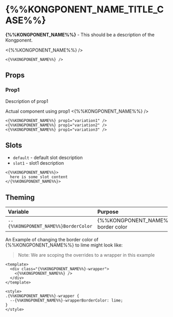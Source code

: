 # {%%KONGPONENT_NAME_TITLE_CASE%%}

**{%%KONGPONENT_NAME%%}** - This should be a description of the Kongponent.

<{%%KONGPONENT_NAME%%} />

```vue
<{%%KONGPONENT_NAME%%} />
```

## Props

### Prop1

Description of prop1

Actual component using prop1
<{%%KONGPONENT_NAME%%} />

```vue
<{%%KONGPONENT_NAME%%} prop1="variation1" />
<{%%KONGPONENT_NAME%%} prop1="variation2" />
<{%%KONGPONENT_NAME%%} prop1="variation3" />
```

## Slots

- `default` - default slot description
- `slot1` - slot1 description

```vue
<{%%KONGPONENT_NAME%%}>
  here is some slot content
</{%%KONGPONENT_NAME%%}>
```

## Theming

| Variable | Purpose
|:-------- |:-------
| `--{%%KONGPONENT_NAME%%}BorderColor`| {%%KONGPONENT_NAME%%} border color

An Example of changing the border color of {%%KONGPONENT_NAME%%} to lime might look
like:

> Note: We are scoping the overrides to a wrapper in this example

<template>
  <div class="{%%KONGPONENT_NAME%%}-wrapper">
    <{%%KONGPONENT_NAME%%} />
  </div>
</template>

```vue
<template>
  <div class="{%%KONGPONENT_NAME%%}-wrapper">
    <{%%KONGPONENT_NAME%%} />
  </div>
</template>

<style>
.{%%KONGPONENT_NAME%%}-wrapper {
  --{%%KONGPONENT_NAME%%}-wrapperBorderColor: lime;
}
</style>
```

<style lang="scss">
.{%%KONGPONENT_NAME%%}-wrapper {
  --{%%KONGPONENT_NAME%%}-wrapperBorderColor: lime;
}
</style>
